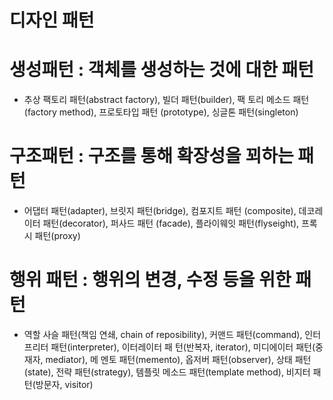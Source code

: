 # 디자인 패턴

# 생성패턴 : 객체를 생성하는 것에 대한 패턴
- 추상 팩토리 패턴(abstract factory), 빌더 패턴(builder), 팩
토리 메소드 패턴(factory method), 프로토타입 패턴
(prototype), 싱글톤 패턴(singleton)

# 구조패턴 : 구조를 통해 확장성을 꾀하는 패턴
- 어댑터 패턴(adapter), 브릿지 패턴(bridge), 컴포지트 패턴
(composite), 데코레이터 패턴(decorator), 퍼사드 패턴
(facade), 플라이웨잇 패턴(flyseight), 프록시 패턴(proxy)

# 행위 패턴 : 행위의 변경, 수정 등을 위한 패턴
- 역할 사슬 패턴(책임 연쇄, chain of reposibility), 커맨드
패턴(command), 인터프리터 패턴(interpreter), 이터레이터 패
턴(반복자, iterator), 미디에이터 패턴(중재자, mediator), 메
멘토 패턴(memento), 옵저버 패턴(observer), 상태 패턴
(state), 전략 패턴(strategy), 템플릿 메소드 패턴(template
method), 비지터 패턴(방문자, visitor)